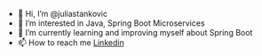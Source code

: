 - 👋 Hi, I’m @juliastankovic
- 👀 I’m interested in Java, Spring Boot Microservices
- 🌱 I’m currently learning and improving myself about Spring Boot
- 📫 How to reach me [Linkedin](https://www.linkedin.com/in/julia-stankovic-1a75a4285/)

<!---
juliastankovic/juliastankovic is a ✨ special ✨ repository because its `README.md` (this file) appears on your GitHub profile.
You can click the Preview link to take a look at your changes.
--->

